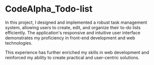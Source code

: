 # CodeAlpha_Todo-list
In this project, I designed and implemented a robust task management system, allowing users to create, edit, and organize their to-do lists efficiently. The application's responsive and intuitive user interface demonstrates my proficiency in front-end development and web technologies.

This experience has further enriched my skills in web development and reinforced my ability to create practical and user-centric solutions.
